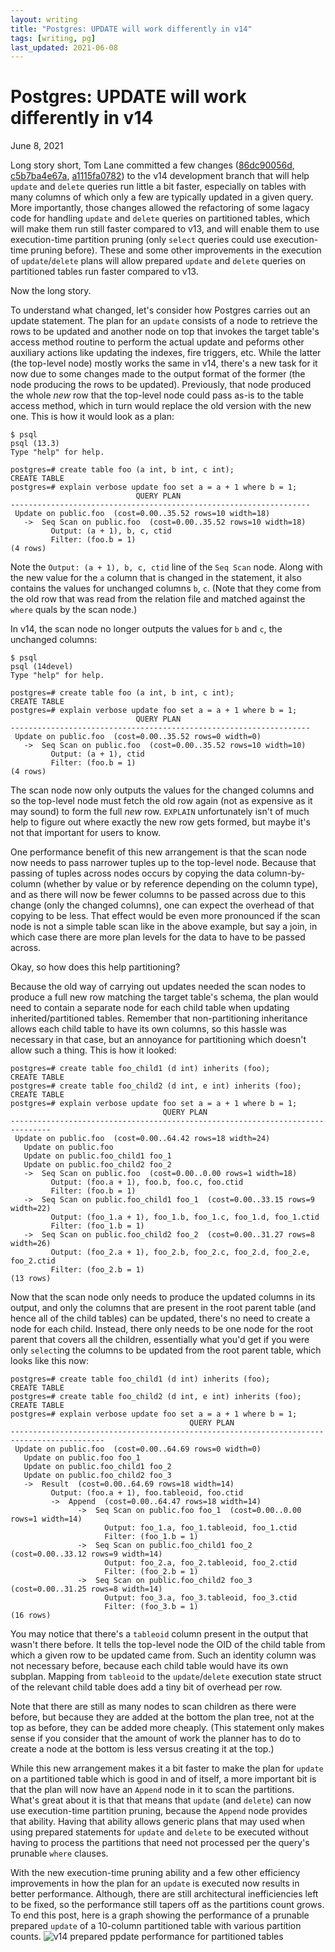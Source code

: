 ```yaml
---
layout: writing
title: "Postgres: UPDATE will work differently in v14"
tags: [writing, pg]
last_updated: 2021-06-08
---
```

# Postgres: UPDATE will work differently in v14

June 8, 2021

Long story short, Tom Lane committed a few changes
([86dc90056d](https://git.postgresql.org/gitweb/?p=postgresql.git;a=commit;h=86dc90056d),
[c5b7ba4e67a](https://git.postgresql.org/gitweb/?p=postgresql.git;a=commit;h=c5b7ba4e67a),
[a1115fa0782](https://git.postgresql.org/gitweb/?p=postgresql.git;a=commit;h=a1115fa0782))
to the v14 development branch that will help `update` and `delete` queries run
little a bit faster, especially on tables with many columns of which only a few are
typically updated in a given query. More importantly, those changes allowed the
refactoring of some lagacy code for handling `update` and `delete` queries on
partitioned tables, which will make them run still faster compared to v13, and
will enable them to use execution-time partition pruning (only `select` queries
could use execution-time pruning before).  These and some other improvements in
the execution of `update`/`delete` plans will allow prepared `update` and `delete`
queries on partitioned tables run faster compared to v13.

Now the long story.

To understand what changed, let's consider how Postgres carries out
an update statement. The plan for an `update` consists of a node to retrieve the
rows to be updated and another node on top that invokes the target table's
access method routine to perform the actual update and peforms other auxiliary
actions like updating the indexes, fire triggers, etc.  While the latter (the
top-level node) mostly works the same in v14, there's a new task for it now due
to some changes made to the output format of the former (the node producing the
rows to be updated).  Previously, that node produced the whole *new* row that
the top-level node could pass as-is to the table access method, which in turn
would replace the old version with the new one.  This is how it would look as
a plan:


```
$ psql
psql (13.3)
Type "help" for help.

postgres=# create table foo (a int, b int, c int);
CREATE TABLE
postgres=# explain verbose update foo set a = a + 1 where b = 1;
                            QUERY PLAN
-------------------------------------------------------------------
 Update on public.foo  (cost=0.00..35.52 rows=10 width=18)
   ->  Seq Scan on public.foo  (cost=0.00..35.52 rows=10 width=18)
         Output: (a + 1), b, c, ctid
         Filter: (foo.b = 1)
(4 rows)
```

Note the `Output: (a + 1), b, c, ctid` line of the `Seq Scan` node.  Along with
the new value for the `a` column that is changed in the statement, it also
contains the values for unchanged columns `b`, `c`.  (Note that they come from
the old row that was read from the relation file and matched against the
`where` quals by the scan node.)

In v14, the scan node no longer outputs the values for `b` and `c`, the unchanged
columns:

```
$ psql
psql (14devel)
Type "help" for help.

postgres=# create table foo (a int, b int, c int);
CREATE TABLE
postgres=# explain verbose update foo set a = a + 1 where b = 1;
                            QUERY PLAN
-------------------------------------------------------------------
 Update on public.foo  (cost=0.00..35.52 rows=0 width=0)
   ->  Seq Scan on public.foo  (cost=0.00..35.52 rows=10 width=10)
         Output: (a + 1), ctid
         Filter: (foo.b = 1)
(4 rows)
```

The scan node now only outputs the values for the changed columns and so the
top-level node must fetch the old row again (not as expensive as it may sound)
to form the full *new* row.  `EXPLAIN` unfortunately isn't of much help to
figure out where exactly the new row gets formed, but maybe it's not that
important for users to know.

One performance benefit of this new arrangement is that the scan node now
needs to pass narrower tuples up to the top-level node.  Because that passing of
tuples across nodes occurs by copying the data column-by-column (whether by
value or by reference depending on the column type), and as there will now be fewer
columns to be passed across due to this change (only the changed columns), one
can expect the overhead of that copying to be less.  That effect would be even
more pronounced if the scan node is not a simple table scan like in the above
example, but say a join, in which case there are more plan levels for the data
to have to be passed across.

Okay, so how does this help partitioning?

Because the old way of carrying out updates needed the scan nodes to produce
a full new row matching the target table's schema, the plan would need to
contain a separate node for each child table when updating inherited/partitioned
tables.  Remember that non-partitioning inheritance allows each child table to
have its own columns, so this hassle was necessary in that case, but an
annoyance for partitioning which doesn't allow such a thing.  This is how it
looked:

```
postgres=# create table foo_child1 (d int) inherits (foo);
CREATE TABLE
postgres=# create table foo_child2 (d int, e int) inherits (foo);
CREATE TABLE
postgres=# explain verbose update foo set a = a + 1 where b = 1;
                                  QUERY PLAN
-------------------------------------------------------------------------------
 Update on public.foo  (cost=0.00..64.42 rows=18 width=24)
   Update on public.foo
   Update on public.foo_child1 foo_1
   Update on public.foo_child2 foo_2
   ->  Seq Scan on public.foo  (cost=0.00..0.00 rows=1 width=18)
         Output: (foo.a + 1), foo.b, foo.c, foo.ctid
         Filter: (foo.b = 1)
   ->  Seq Scan on public.foo_child1 foo_1  (cost=0.00..33.15 rows=9 width=22)
         Output: (foo_1.a + 1), foo_1.b, foo_1.c, foo_1.d, foo_1.ctid
         Filter: (foo_1.b = 1)
   ->  Seq Scan on public.foo_child2 foo_2  (cost=0.00..31.27 rows=8 width=26)
         Output: (foo_2.a + 1), foo_2.b, foo_2.c, foo_2.d, foo_2.e, foo_2.ctid
         Filter: (foo_2.b = 1)
(13 rows)
```

Now that the scan node only needs to produce the updated columns in its
output, and only the columns that are present in the root parent table
(and hence all of the child tables) can be updated, there's no need to
create a node for each child.  Instead, there only needs to be one node
for the root parent that covers all the children, essentially what you'd
get if you were only `select`ing the columns to be updated from the root
parent table, which looks like this now:

```
postgres=# create table foo_child1 (d int) inherits (foo);
CREATE TABLE
postgres=# create table foo_child2 (d int, e int) inherits (foo);
CREATE TABLE
postgres=# explain verbose update foo set a = a + 1 where b = 1;
                                        QUERY PLAN
-------------------------------------------------------------------------------------------
 Update on public.foo  (cost=0.00..64.69 rows=0 width=0)
   Update on public.foo foo_1
   Update on public.foo_child1 foo_2
   Update on public.foo_child2 foo_3
   ->  Result  (cost=0.00..64.69 rows=18 width=14)
         Output: (foo.a + 1), foo.tableoid, foo.ctid
         ->  Append  (cost=0.00..64.47 rows=18 width=14)
               ->  Seq Scan on public.foo foo_1  (cost=0.00..0.00 rows=1 width=14)
                     Output: foo_1.a, foo_1.tableoid, foo_1.ctid
                     Filter: (foo_1.b = 1)
               ->  Seq Scan on public.foo_child1 foo_2  (cost=0.00..33.12 rows=9 width=14)
                     Output: foo_2.a, foo_2.tableoid, foo_2.ctid
                     Filter: (foo_2.b = 1)
               ->  Seq Scan on public.foo_child2 foo_3  (cost=0.00..31.25 rows=8 width=14)
                     Output: foo_3.a, foo_3.tableoid, foo_3.ctid
                     Filter: (foo_3.b = 1)
(16 rows)
```

You may notice that there's a `tableoid` column present in the output that
wasn't there before.  It tells the top-level node the OID of the child
table from which a given row to be updated came from.  Such an identity
column was not necessary before, because each child table would have its own
subplan.  Mapping from `tableoid` to the `update`/`delete` execution state
struct of the relevant child table does add a tiny bit of overhead per row.

Note that there are still as many nodes to scan children as there were before,
but because they are added at the bottom the plan tree, not at the top as
before, they can be added more cheaply.  (This statement only makes sense
if you consider that the amount of work the planner has to do to create a
node at the bottom is less versus creating it at the top.)

While this new arrangement makes it a bit faster to make the plan for `update`
on a partitioned table which is good in and of itself, a more important bit is that
the plan will now have an `Append` node in it to scan the partitions.  What's great
about it is that that means that `update` (and `delete`) can now use execution-time
partition pruning, because the `Append` node provides that ability. Having that ability
allows generic plans that may used when using prepared statements for `update` and
`delete` to be executed without having to process the partitions that need not
processed per the query's prunable `where` clauses.

With the new execution-time pruning ability and a few other efficiency improvements
in how the plan for an `update` is executed now results in better performance.
Although, there are still architectural inefficiencies left to be fixed, so the
performance still tapers off as the partitions count grows.  To end this post,
here is a graph showing the performance of a prunable prepared `update` of a 10-column
partitioned table with various partition counts.
![v14 prepared ppdate performance for partitioned tables](https://s3-ap-northeast-1.amazonaws.com/amitlan.com/files/pg14-update-perf-partitions.png)

